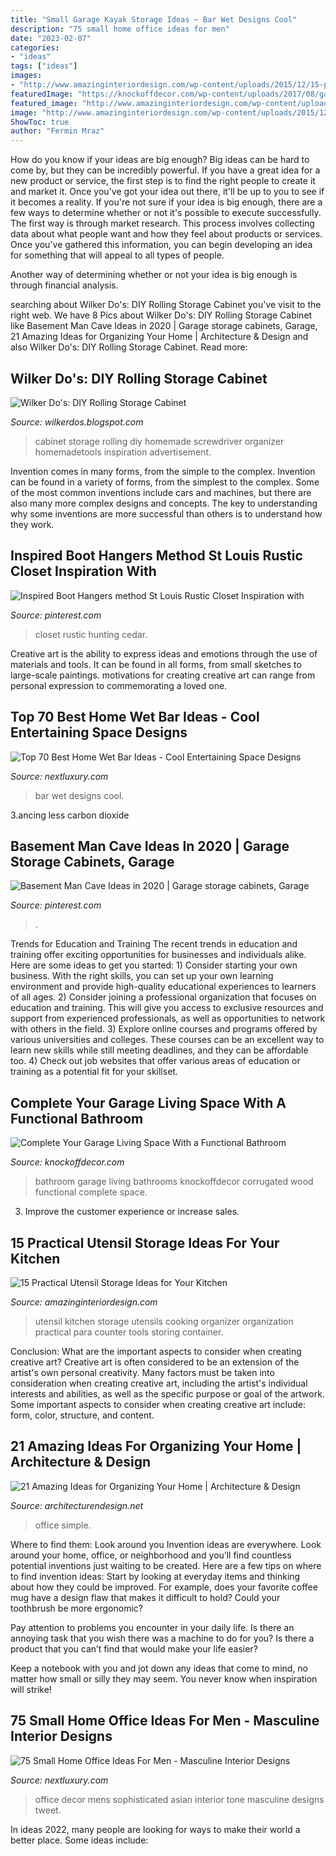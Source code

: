 ```yaml
---
title: "Small Garage Kayak Storage Ideas ~ Bar Wet Designs Cool"
description: "75 small home office ideas for men"
date: "2023-02-07"
categories:
- "ideas"
tags: ["ideas"]
images:
- "http://www.amazinginteriordesign.com/wp-content/uploads/2015/12/15-practical-utensil-storage-ideas-for-your-kitchen16.jpg"
featuredImage: "https://knockoffdecor.com/wp-content/uploads/2017/08/garage-bathroom-5.jpg"
featured_image: "http://www.amazinginteriordesign.com/wp-content/uploads/2015/12/15-practical-utensil-storage-ideas-for-your-kitchen16.jpg"
image: "http://www.amazinginteriordesign.com/wp-content/uploads/2015/12/15-practical-utensil-storage-ideas-for-your-kitchen16.jpg"
ShowToc: true
author: "Fermin Mraz"
---
```



How do you know if your ideas are big enough?
Big ideas can be hard to come by, but they can be incredibly powerful. If you have a great idea for a new product or service, the first step is to find the right people to create it and market it. Once you've got your idea out there, it'll be up to you to see if it becomes a reality. If you're not sure if your idea is big enough, there are a few ways to determine whether or not it's possible to execute successfully. 
The first way is through market research. This process involves collecting data about what people want and how they feel about products or services. Once you've gathered this information, you can begin developing an idea for something that will appeal to all types of people. 

Another way of determining whether or not your idea is big enough is through financial analysis.

	

		
searching about Wilker Do&#039;s: DIY Rolling Storage Cabinet you've visit to the right web. We have 8 Pics about Wilker Do&#039;s: DIY Rolling Storage Cabinet like Basement Man Cave Ideas in 2020 | Garage storage cabinets, Garage, 21 Amazing Ideas for Organizing Your Home | Architecture &amp; Design and also Wilker Do&#039;s: DIY Rolling Storage Cabinet. Read more:
		
    
## Wilker Do&#039;s: DIY Rolling Storage Cabinet

<img loading=lazy src="http://4.bp.blogspot.com/-5C7IflO9KLA/UtHOmv8MpRI/AAAAAAAADJc/d_wWB_8a25I/s1600/IMG_0016.jpg" onerror="this.onerror=null;this.src='https://tse2.mm.bing.net/th?id=OIP.A3Y9y3zm1fD4-zbka1M4WwHaJ4&amp;pid=15.1';" alt="Wilker Do&#039;s: DIY Rolling Storage Cabinet">

_Source: wilkerdos.blogspot.com_

>cabinet storage rolling diy homemade screwdriver organizer homemadetools inspiration advertisement. 

	

Invention comes in many forms, from the simple to the complex.
Invention can be found in a variety of forms, from the simplest to the complex. Some of the most common inventions include cars and machines, but there are also many more complex designs and concepts. The key to understanding why some inventions are more successful than others is to understand how they work.

    
## Inspired Boot Hangers Method St Louis Rustic Closet Inspiration With

<img loading=lazy src="https://i.pinimg.com/736x/18/53/51/185351791fed1e1b8a6dfb5c1a6e13d1--rustic-closet-rustic-entry.jpg" onerror="this.onerror=null;this.src='https://tse4.mm.bing.net/th?id=OIP.O6CVTTLwClX0sHE49Q5AnwHaLH&amp;pid=15.1';" alt="Inspired Boot Hangers method St Louis Rustic Closet Inspiration with">

_Source: pinterest.com_

>closet rustic hunting cedar. 

	

Creative art is the ability to express ideas and emotions through the use of materials and tools. It can be found in all forms, from small sketches to large-scale paintings. motivations for creating creative art can range from personal expression to commemorating a loved one.

    
## Top 70 Best Home Wet Bar Ideas - Cool Entertaining Space Designs

<img loading=lazy src="http://nextluxury.com/wp-content/uploads/cool-wet-bar-ideas.jpg" onerror="this.onerror=null;this.src='https://tse4.mm.bing.net/th?id=OIP.QMPnQMDVz8AN0OlcC_Ey2QAAAA&amp;pid=15.1';" alt="Top 70 Best Home Wet Bar Ideas - Cool Entertaining Space Designs">

_Source: nextluxury.com_

>bar wet designs cool. 

	

3.ancing less carbon dioxide 

    
## Basement Man Cave Ideas In 2020 | Garage Storage Cabinets, Garage

<img loading=lazy src="https://i.pinimg.com/736x/85/70/4e/85704eadf1a3f94c89a215631737a8e3.jpg" onerror="this.onerror=null;this.src='https://tse4.mm.bing.net/th?id=OIP.ZltrcJi97kQAm_vAXOIvrgHaJ3&amp;pid=15.1';" alt="Basement Man Cave Ideas in 2020 | Garage storage cabinets, Garage">

_Source: pinterest.com_

>. 

	

Trends for Education and Training
The recent trends in education and training offer exciting opportunities for businesses and individuals alike. Here are some ideas to get you started: 1) Consider starting your own business. With the right skills, you can set up your own learning environment and provide high-quality educational experiences to learners of all ages. 2) Consider joining a professional organization that focuses on education and training. This will give you access to exclusive resources and support from experienced professionals, as well as opportunities to network with others in the field. 3) Explore online courses and programs offered by various universities and colleges. These courses can be an excellent way to learn new skills while still meeting deadlines, and they can be affordable too. 4) Check out job websites that offer various areas of education or training as a potential fit for your skillset.

    
## Complete Your Garage Living Space With A Functional Bathroom

<img loading=lazy src="https://knockoffdecor.com/wp-content/uploads/2017/08/garage-bathroom-5.jpg" onerror="this.onerror=null;this.src='https://tse1.mm.bing.net/th?id=OIP.VentB0fk_I_brPsWl7v3nQHaNK&amp;pid=15.1';" alt="Complete Your Garage Living Space With a Functional Bathroom">

_Source: knockoffdecor.com_

>bathroom garage living bathrooms knockoffdecor corrugated wood functional complete space. 

	

3. Improve the customer experience or increase sales.

    
## 15 Practical Utensil Storage Ideas For Your Kitchen

<img loading=lazy src="http://www.amazinginteriordesign.com/wp-content/uploads/2015/12/15-practical-utensil-storage-ideas-for-your-kitchen16.jpg" onerror="this.onerror=null;this.src='https://tse3.mm.bing.net/th?id=OIP.UWWK3NrB4M18zJHwdLkrKgHaHV&amp;pid=15.1';" alt="15 Practical Utensil Storage Ideas for Your Kitchen">

_Source: amazinginteriordesign.com_

>utensil kitchen storage utensils cooking organizer organization practical para counter tools storing container. 

	

Conclusion: What are the important aspects to consider when creating creative art?
Creative art is often considered to be an extension of the artist's own personal creativity. Many factors must be taken into consideration when creating creative art, including the artist's individual interests and abilities, as well as the specific purpose or goal of the artwork. Some important aspects to consider when creating creative art include: form, color, structure, and content.

    
## 21 Amazing Ideas For Organizing Your Home | Architecture &amp; Design

<img loading=lazy src="https://cdn.architecturendesign.net/wp-content/uploads/2014/09/163.jpg" onerror="this.onerror=null;this.src='https://tse4.mm.bing.net/th?id=OIP.PiEXlr6DSIDEPjHu2DEkOwHaJ3&amp;pid=15.1';" alt="21 Amazing Ideas for Organizing Your Home | Architecture &amp; Design">

_Source: architecturendesign.net_

>office simple. 

	

Where to find them: Look around you
Invention ideas are everywhere. Look around your home, office, or neighborhood and you’ll find countless potential inventions just waiting to be created. Here are a few tips on where to find invention ideas:
Start by looking at everyday items and thinking about how they could be improved. For example, does your favorite coffee mug have a design flaw that makes it difficult to hold? Could your toothbrush be more ergonomic?

Pay attention to problems you encounter in your daily life. Is there an annoying task that you wish there was a machine to do for you? Is there a product that you can’t find that would make your life easier?

Keep a notebook with you and jot down any ideas that come to mind, no matter how small or silly they may seem. You never know when inspiration will strike!

    
## 75 Small Home Office Ideas For Men - Masculine Interior Designs

<img loading=lazy src="http://nextluxury.com/wp-content/uploads/professional-mens-small-home-office-ideas.jpg" onerror="this.onerror=null;this.src='https://tse3.mm.bing.net/th?id=OIP.zVcKJuBu7hfy6vsnIG9-QAAAAA&amp;pid=15.1';" alt="75 Small Home Office Ideas For Men - Masculine Interior Designs">

_Source: nextluxury.com_

>office decor mens sophisticated asian interior tone masculine designs tweet. 

	

In ideas 2022, many people are looking for ways to make their world a better place. Some ideas include:

